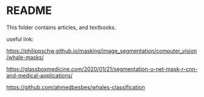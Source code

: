 # README

This folder contains articles, and textbooks.

useful link:


https://philippschw.github.io/masking/image_segmentation/computer_vision/whale-masks/

https://glassboxmedicine.com/2020/01/21/segmentation-u-net-mask-r-cnn-and-medical-applications/

https://github.com/ahmedbesbes/whales-classification
